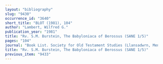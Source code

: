```yaml
---
layout: "bibliography"
slug: "9430"
occurrence_id: "3640"
short_title: "BLOT (1981), 104"
author: "Lambert, Wilfred G."
publication_year: "1981"
title: "Rv. S.M. Burstein, The Babyloniaca of Berossus (SANE 1/5)"
pages: "104"
journal: "Book List. Society for Old Testament Studies (Llansadwrn, Menai Bridge)"
title: "Rv. S.M. Burstein, The Babyloniaca of Berossus (SANE 1/5)"
previous_item: "9433"
---
```

